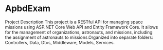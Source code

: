# ApbdExam
Project Description
This project is a RESTful API for managing space missions using ASP.NET Core Web API and Entity Framework Core. It allows for the management of organizations, astronauts, and missions, including the assignment of astronauts to missions.Organized into separate folders: Controllers, Data, Dtos, Middleware, Models, Services.
